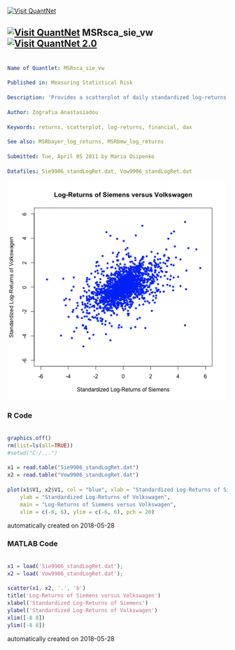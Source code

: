 [<img src="https://github.com/QuantLet/Styleguide-and-FAQ/blob/master/pictures/banner.png" width="888" alt="Visit QuantNet">](http://quantlet.de/)

## [<img src="https://github.com/QuantLet/Styleguide-and-FAQ/blob/master/pictures/qloqo.png" alt="Visit QuantNet">](http://quantlet.de/) **MSRsca_sie_vw** [<img src="https://github.com/QuantLet/Styleguide-and-FAQ/blob/master/pictures/QN2.png" width="60" alt="Visit QuantNet 2.0">](http://quantlet.de/)

```yaml

Name of Quantlet: MSRsca_sie_vw

Published in: Measuring Statistical Risk

Description: 'Provides a scatterplot of daily standardized log-returns of Siemens versus Volkswagen.'

Author: Zografia Anastasiadou

Keywords: returns, scatterplot, log-returns, financial, dax

See also: MSRbayer_log_returns, MSRbmw_log_returns

Submitted: Tue, April 05 2011 by Maria Osipenko

Datafiles: Sie9906_standLogRet.dat, Vow9906_standLogRet.dat
```

![Picture1](MSRsca_sie_vw.png)

### R Code
```r

graphics.off()
rm(list=ls(all=TRUE))
#setwd("C:/...")

x1 = read.table("Sie9906_standLogRet.dat")
x2 = read.table("Vow9906_standLogRet.dat") 

plot(x1$V1, x2$V1, col = "blue", xlab = "Standardized Log-Returns of Siemens", 
    ylab = "Standardized Log-Returns of Volkswagen", 
    main = "Log-Returns of Siemens versus Volkswagen", 
    xlim = c(-6, 6), ylim = c(-6, 6), pch = 20)
```

automatically created on 2018-05-28

### MATLAB Code
```matlab

x1 = load('Sie9906_standLogRet.dat');
x2 = load('Vow9906_standLogRet.dat');

scatter(x1, x2, '.', 'b')
title('Log-Returns of Siemens versus Volkswagen')
xlabel('Standardized Log-Returns of Siemens')
ylabel('Standardized Log-Returns of Volkswagen')
xlim([-8 8])
ylim([-8 8])
```

automatically created on 2018-05-28